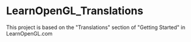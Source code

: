 # LearnOpenGL_Translations
This project is based on the "Translations" section of "Getting Started" in LearnOpenGL.com
